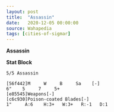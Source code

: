 ```yaml
---
layout: post
title:  "Assassin"
date:   2020-12-05 00:00:00
source: Wahapedia
tags: [cities-of-sigmar]
---
```


**Assassin**

**Stat Block**
```
5/5 Assassin
```

```
[56f442]M     W     B     Sa    [-]
6"    5     7     5+    
[e85545]Weapons[-]
[c6c930]Poison-coated Blades[-]
1"     A:6    H:3+   W:3+   R:-1   D:1   
```
    